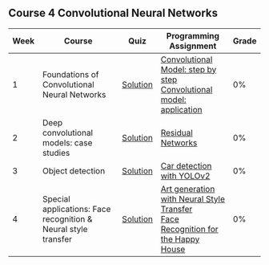 ## Course 4 Convolutional Neural Networks


Week | Course | Quiz | Programming Assignment | Grade 
--- | --- | --- | --- | --- 
1 | Foundations of Convolutional Neural Networks | [Solution]() | [Convolutional Model: step by step]() <br> [Convolutional model: application]() | 0%
2 | Deep convolutional models: case studies | [Solution]() | [Residual Networks]() | 0%
3 | Object detection | [Solution]() | [Car detection with YOLOv2]() | 0%
4 | Special applications: Face recognition & Neural style transfer | [Solution]() | [Art generation with Neural Style Transfer]() <br> [Face Recognition for the Happy House]() | 0%
